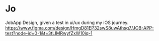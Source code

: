 # Jo
JobApp Design, given a test in ui/ux during my iOS journey.
https://www.figma.com/design/HmgD81EP32swS8uwAthsq7/JOB-APP-test?node-id=0-1&t=3tLIMRwyfZxW10iq-1
